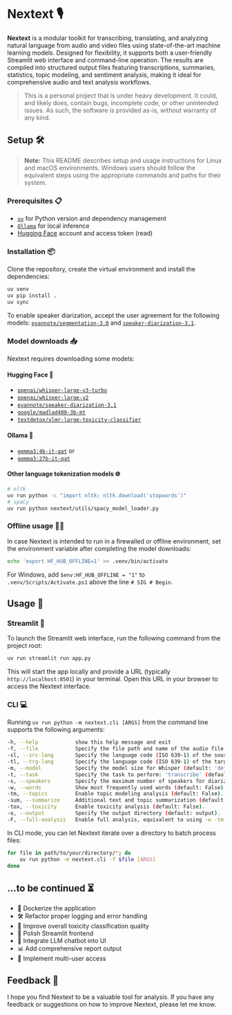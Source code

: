 # Nextext 🎙️

**Nextext** is a modular toolkit for transcribing, translating, and analyzing natural language from audio and video files using state-of-the-art machine learning models. Designed for flexibility, it supports both a user-friendly Streamlit web interface and command-line operation. The results are compiled into structured output files featuring transcriptions, summaries, statistics, topic modeling, and sentiment analysis, making it ideal for comprehensive audio and text analysis workflows.

> This is a personal project that is under heavy development. It could, and likely does, contain bugs, incomplete code,
> or other unintended issues. As such, the software is provided as-is, without warranty of any kind.

## Setup 🛠️

> **Note:** This README describes setup and usage instructions for Linux and macOS environments. Windows users should follow the equivalent steps using the appropriate commands and paths for their system.

### Prerequisites 📋

- [`uv`](https://github.com/astral-sh/uv) for Python version and dependency management
- [`Ollama`](https://ollama.com/) for local inference
- [Hugging Face](https://huggingface.co/) account and access token (read)

### Installation 📦

Clone the repository, create the virtual environment and install the dependencies:

```bash
uv venv
uv pip install .
uv sync
```

To enable speaker diarization, accept the user agreement for the following models: [`pyannote/segmentation-3.0`](https://huggingface.co/pyannote/segmentation-3.0) and [`speaker-diarization-3.1`](https://huggingface.co/pyannote/speaker-diarization-3.1).

### Model downloads 📥

Nextext requires downloading some models:

#### Hugging Face 🤗

- [`openai/whisper-large-v3-turbo`](https://huggingface.co/openai/whisper-large-v3-turbo)
- [`openai/whisper-large-v2`](https://huggingface.co/openai/whisper-large-v2)
- [`pyannote/speaker-diarization-3.1`](https://huggingface.co/pyannote/speaker-diarization-3.1)
- [`google/madlad400-3b-mt`](https://huggingface.co/google/madlad400-3b-mt)
- [`textdetox/xlmr-large-toxicity-classifier`](https://huggingface.co/textdetox/xlmr-large-toxicity-classifier)

#### Ollama 🦙

- [`gemma3:4b-it-qat`](https://ollama.com/library/gemma3) or
- [`gemma3:27b-it-qat`](https://ollama.com/library/gemma3)

#### Other language tokenization models 🌐

```bash
# nltk
uv run python -c "import nltk; nltk.download('stopwords')"
# spaCy
uv run python nextext/utils/spacy_model_loader.py
```

### Offline usage 🚫🌐

In case Nextext is intended to run in a firewalled or offline environment, set the environment variable after completing the model downloads:

```bash
echo 'export HF_HUB_OFFLINE=1' >> .venv/bin/activate
```

For Windows, add `$env:HF_HUB_OFFLINE = "1"` to `.venv/Scripts/Activate.ps1` above the line `# SIG # Begin`.

## Usage 🚀

### Streamlit 🌈

To launch the Streamlit web interface, run the following command from the project root:

```bash
uv run streamlit run app.py
```

This will start the app locally and provide a URL (typically `http://localhost:8501`) in your terminal. Open this URL in your browser to access the Nextext interface.

### CLI 💻

Running `uv run python -m nextext.cli [ARGS]` from the command line supports the following arguments:

```bash
-h, --help            show this help message and exit
-f, --file            Specify the file path and name of the audio file to be transcribed.
-sl, --src-lang       Specify the language code (ISO 639-1) of the source audio (default: 'de').
-tl, --trg-lang       Specify the language code (ISO 639-1) of the target language (default: 'de').
-m, --model           Specify the model size for Whisper (default: 'default' = 'turbo').
-t, --task            Specify the task to perform: 'transcribe' (default), or 'translate'.
-s, --speakers        Specify the maximum number of speakers for diarization (default: 1).
-w, --words           Show most frequently used words (default: False).
-tm, --topics         Enable topic modeling analysis (default: False).
-sum, --summarize     Additional text and topic summarization (default: False).
-tox, --toxicity      Enable toxicity analysis (default: False).
-o, --output          Specify the output directory (default: output).
-F, --full-analysis   Enable full analysis, equivalent to using -w -tm -sum -tox (default: False).
```

In CLI mode, you can let Nextext iterate over a directory to batch process files:

```bash
for file in path/to/your/directory/*; do
    uv run python -m nextext.cli -f $file [ARGS]
done
```

## ...to be continued ⏳

- 🐳 Dockerize the application
- 🛠️ Refactor proper logging and error handling
- 🧪 Improve overall toxicity classification quality
- 🎨 Polish Streamlit frontend
- 🤖 Integrate LLM chatbot into UI
- 📊 Add comprehensive report output
- 👥 Implement multi-user access

## Feedback 💬

I hope you find Nextext to be a valuable tool for analysis. If you have any feedback or suggestions on how to improve Nextext, please let me know.
